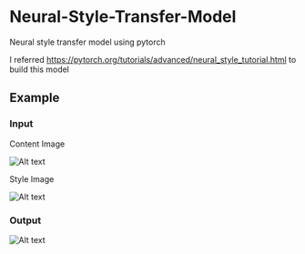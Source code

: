 # Neural-Style-Transfer-Model
Neural style transfer model using pytorch


I referred https://pytorch.org/tutorials/advanced/neural_style_tutorial.html to build this model

## Example

### Input
Content Image

![Alt text](https://github.com/rgsk-28/Neural-Style-Transfer-Model/blob/master/inputs/contents/content.jpg "content")

Style Image

![Alt text](https://github.com/rgsk-28/Neural-Style-Transfer-Model/blob/master/inputs/styles/style.jpg "style")

### Output


![Alt text](https://github.com/rgsk-28/Neural-Style-Transfer-Model/blob/master/outputs/output.jpg "output")
